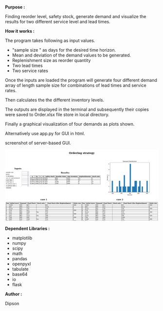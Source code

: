 **Purpose :**

Finding reorder level, safety stock, generate demand and visualize the results for two different service level and lead times.

**How it works :**

The program takes following as input values.

* "sample size " as days for the desired time horizon.
* Mean and deviation of the demand values to be generated.
* Replenishment size as reorder quantity
* Two lead times
* Two service rates

Once the inputs are loaded the program will generate four different demand array of length sample size for combinations of lead times and service rates.

Then calculates the the different inventory levels.

The outputs are displayed in the terminal and subsequently their copies were saved to Order.xlsx file store in local directory.

Finally a graphical visualization of four demands as plots shown.

Alternatively use app.py for GUI in html.

screenshot of server-based GUI.

![](assets/20230517_180155_image.png)


**Dependent Libraries :**

* matplotlib
* numpy
* scipy
* math
* pandas
* openpyxl
* tabulate
* base64
* io
* flask

**Author :**

Dipson
